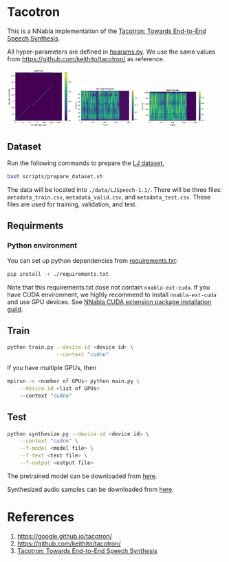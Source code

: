 # Tacotron

This is a NNabla implementation of the [Tacotron: Towards End-to-End Speech Synthesis](https://arxiv.org/abs/1703.10135).

All hyper-parameters are defined in [hparams.py](./hparams.py). We use the same values from https://github.com/keithito/tacotron/ as reference.

<img src="./images/o_att.png" width=30% height=30% > <img src="./images/o_mel.png" width=30% height=30% > <img src="./images/o_mag.png" width=30% height=30% >

## Dataset
Run the following commands to prepare the [LJ dataset](https://keithito.com/LJ-Speech-Dataset/),
```bash
bash scripts/prepare_dataset.sh
```
The data will be located into `./data/LJSpeech-1.1/`. There will be three files: `metadata_train.csv`, `metadata_valid.csv`, and `metadata_test.csv`. These files are used for training, validation, and test.

## Requirments
### Python environment
You can set up python dependencies from [requirements.txt](./requirements.txt):

```bash
pip install -r ./requirements.txt
```
Note that this requirements.txt dose not contain `nnabla-ext-cuda`.
If you have CUDA environment, we highly recommend to install `nnabla-ext-cuda` and use GPU devices.
See [NNabla CUDA extension package installation guild](https://nnabla.readthedocs.io/en/latest/python/pip_installation_cuda.html).


## Train
```bash
python train.py --device-id <device id> \
                --context "cudnn"
```
If you have multiple GPUs, then 
```bash
mpirun -n <number of GPUs> python main.py \
    --device-id <list of GPUs>
    --context "cudnn"
```
## Test
```bash
python synthesize.py --device-id <device id> \
    --context "cudnn" \
    --f-model <model file> \
    --f-text <text file> \
    --f-output <output file>
```

The pretrained model can be downloaded from [here]().

Synthesized audio samples can be downloaded from [here]().

# References

1. https://google.github.io/tacotron/
2. https://github.com/keithito/tacotron/
3. [Tacotron: Towards End-to-End Speech Synthesis](https://arxiv.org/abs/1703.10135)